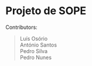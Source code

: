 # Projeto de SOPE

Contributors:
> Luís Osório <br>
> António Santos <br>
> Pedro Silva <br>
> Pedro Nunes <br>